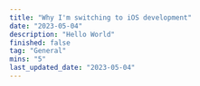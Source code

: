```yaml
---
title: "Why I'm switching to iOS development"
date: "2023-05-04"
description: "Hello World"
finished: false
tag: "General"
mins: "5"
last_updated_date: "2023-05-04"
---
```

